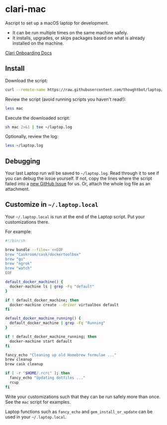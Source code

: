# clari-mac

Ascript to set up a macOS laptop for development.

- It can be run multiple times on the same machine safely.
- It installs, upgrades, or skips packages based on what is already installed on the machine.

[Clari Onboarding Docs](https://docs.google.com/document/d/1cVKqh6ouGiacjR_bIpaR8IFIn4ysw8Xnrldl2y_Trlo/edit#)

Install
-------

Download the script:

```sh
curl --remote-name https://raw.githubusercontent.com/thoughtbot/laptop/master/mac
```

Review the script (avoid running scripts you haven't read!):

```sh
less mac
```

Execute the downloaded script:

```sh
sh mac 2>&1 | tee ~/laptop.log
```

Optionally, review the log:

```sh
less ~/laptop.log
```

Debugging
---------

Your last Laptop run will be saved to `~/laptop.log`.
Read through it to see if you can debug the issue yourself.
If not, copy the lines where the script failed into a
[new GitHub Issue](https://github.com/eliasjpr/clari-mac/issues/new) for us.
Or, attach the whole log file as an attachment.

Customize in `~/.laptop.local`
------------------------------

Your `~/.laptop.local` is run at the end of the Laptop script.
Put your customizations there.

For example:

```sh
#!/bin/sh

brew bundle --file=- <<EOF
brew "Caskroom/cask/dockertoolbox"
brew "go"
brew "ngrok"
brew "watch"
EOF

default_docker_machine() {
  docker-machine ls | grep -Fq "default"
}

if ! default_docker_machine; then
  docker-machine create --driver virtualbox default
fi

default_docker_machine_running() {
  default_docker_machine | grep -Fq "Running"
}

if ! default_docker_machine_running; then
  docker-machine start default
fi

fancy_echo "Cleaning up old Homebrew formulae ..."
brew cleanup
brew cask cleanup

if [ -r "$HOME/.rcrc" ]; then
  fancy_echo "Updating dotfiles ..."
  rcup
fi
```

Write your customizations such that they can be run safely more than once.
See the `mac` script for examples.

Laptop functions such as `fancy_echo` and
`gem_install_or_update`
can be used in your `~/.laptop.local`.

